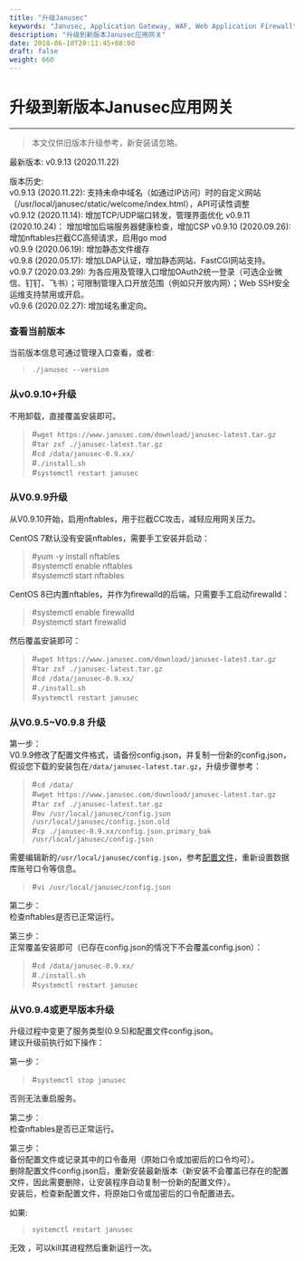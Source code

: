 ```yaml
---
title: "升级Janusec"
keywords: "Janusec, Application Gateway, WAF, Web Application Firewall"
description: "升级到新版本Janusec应用网关"
date: 2018-06-10T20:11:45+08:00
draft: false
weight: 660
---
```


# 升级到新版本Janusec应用网关   
----

> 本文仅供旧版本升级参考，新安装请忽略。  

最新版本: v0.9.13 (2020.11.22)  

版本历史:   
v0.9.13 (2020.11.22): 支持未命中域名（如通过IP访问）时的自定义网站（/usr/local/janusec/static/welcome/index.html），API可读性调整  
v0.9.12 (2020.11.14): 增加TCP/UDP端口转发，管理界面优化
v0.9.11 (2020.10.24)： 增加增加后端服务器健康检查，增加CSP
v0.9.10 (2020.09.26): 增加nftables拦截CC高频请求，启用go mod   
v0.9.9 (2020.06.19): 增加静态文件缓存  
v0.9.8 (2020.05.17): 增加LDAP认证，增加静态网站、FastCGI网站支持。  
v0.9.7 (2020.03.29): 为各应用及管理入口增加OAuth2统一登录（可选企业微信、钉钉、飞书）；可限制管理入口开放范围（例如只开放内网）；Web SSH安全运维支持禁用或开启。  
v0.9.6 (2020.02.27): 增加域名重定向。  

### 查看当前版本  

当前版本信息可通过管理入口查看，或者:  

> `./janusec --version`  

### 从v0.9.10+升级 

不用卸载，直接覆盖安装即可。  

> #`wget https://www.janusec.com/download/janusec-latest.tar.gz`  
> #`tar zxf ./janusec-latest.tar.gz`  
> #`cd /data/janusec-0.9.xx/`  
> #`./install.sh`  
> #`systemctl restart janusec`  

### 从V0.9.9升级  

从V0.9.10开始，启用nftables，用于拦截CC攻击，减轻应用网关压力。  

CentOS 7默认没有安装nftables，需要手工安装并启动：  

> #yum -y install nftables  
> #systemctl enable nftables  
> #systemctl start nftables  

CentOS 8已内置nftables，并作为firewalld的后端，只需要手工启动firewalld：  

> #systemctl enable firewalld  
> #systemctl start firewalld  

然后覆盖安装即可：  

> #`wget https://www.janusec.com/download/janusec-latest.tar.gz`  
> #`tar zxf ./janusec-latest.tar.gz`  
> #`cd /data/janusec-0.9.xx/`  
> #`./install.sh`  
> #`systemctl restart janusec`  


### 从V0.9.5~V0.9.8 升级    

第一步：  
V0.9.9修改了配置文件格式，请备份config.json，并复制一份新的config.json，假设您下载的安装包在`/data/janusec-latest.tar.gz`，升级步骤参考：  

> #`cd /data/`  
> #`wget https://www.janusec.com/download/janusec-latest.tar.gz`  
> #`tar zxf ./janusec-latest.tar.gz`  
> #`mv /usr/local/janusec/config.json /usr/local/janusec/config.json.old`  
> #`cp ./janusec-0.9.xx/config.json.primary_bak /usr/local/janusec/config.json`  

需要编辑新的`/usr/local/janusec/config.json`，参考[配置文件](/cn/configuration/)，重新设置数据库账号口令等信息。  

> #`vi /usr/local/janusec/config.json`  

第二步：  
检查nftables是否已正常运行。

第三步：  
正常覆盖安装即可（已存在config.json的情况下不会覆盖config.json）：  

> #`cd /data/janusec-0.9.xx/`  
> #`./install.sh`  
> #`systemctl restart janusec`  


### 从V0.9.4或更早版本升级  

升级过程中变更了服务类型(0.9.5)和配置文件config.json。  
建议升级前执行如下操作：  

第一步：  

> #`systemctl stop janusec`  

否则无法重启服务。

第二步：  
检查nftables是否已正常运行。

第三步：  
备份配置文件或记录其中的口令备用（原始口令或加密后的口令均可）。  
删除配置文件config.json后，重新安装最新版本（新安装不会覆盖已存在的配置文件，因此需要删除，让安装程序自动复制一份新的配置文件）。  
安装后，检查新配置文件，将原始口令或加密后的口令配置进去。  

如果:

> `systemctl restart janusec`  

无效  ，可以kill其进程然后重新运行一次。

